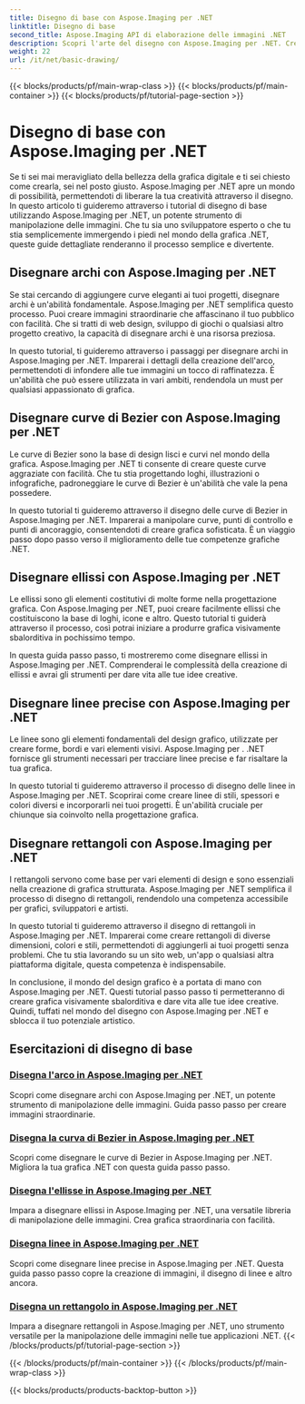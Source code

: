 ```yaml
---
title: Disegno di base con Aspose.Imaging per .NET
linktitle: Disegno di base
second_title: Aspose.Imaging API di elaborazione delle immagini .NET
description: Scopri l'arte del disegno con Aspose.Imaging per .NET. Crea immagini straordinarie attraverso guide dettagliate su archi, curve di Bezier, ellissi, linee e rettangoli.
weight: 22
url: /it/net/basic-drawing/
---
```


{{< blocks/products/pf/main-wrap-class >}}
{{< blocks/products/pf/main-container >}}
{{< blocks/products/pf/tutorial-page-section >}}

# Disegno di base con Aspose.Imaging per .NET


Se ti sei mai meravigliato della bellezza della grafica digitale e ti sei chiesto come crearla, sei nel posto giusto. Aspose.Imaging per .NET apre un mondo di possibilità, permettendoti di liberare la tua creatività attraverso il disegno. In questo articolo ti guideremo attraverso i tutorial di disegno di base utilizzando Aspose.Imaging per .NET, un potente strumento di manipolazione delle immagini. Che tu sia uno sviluppatore esperto o che tu stia semplicemente immergendo i piedi nel mondo della grafica .NET, queste guide dettagliate renderanno il processo semplice e divertente.

## Disegnare archi con Aspose.Imaging per .NET

Se stai cercando di aggiungere curve eleganti ai tuoi progetti, disegnare archi è un'abilità fondamentale. Aspose.Imaging per .NET semplifica questo processo. Puoi creare immagini straordinarie che affascinano il tuo pubblico con facilità. Che si tratti di web design, sviluppo di giochi o qualsiasi altro progetto creativo, la capacità di disegnare archi è una risorsa preziosa.

In questo tutorial, ti guideremo attraverso i passaggi per disegnare archi in Aspose.Imaging per .NET. Imparerai i dettagli della creazione dell'arco, permettendoti di infondere alle tue immagini un tocco di raffinatezza. È un'abilità che può essere utilizzata in vari ambiti, rendendola un must per qualsiasi appassionato di grafica.

## Disegnare curve di Bezier con Aspose.Imaging per .NET

Le curve di Bezier sono la base di design lisci e curvi nel mondo della grafica. Aspose.Imaging per .NET ti consente di creare queste curve aggraziate con facilità. Che tu stia progettando loghi, illustrazioni o infografiche, padroneggiare le curve di Bezier è un'abilità che vale la pena possedere.

In questo tutorial ti guideremo attraverso il disegno delle curve di Bezier in Aspose.Imaging per .NET. Imparerai a manipolare curve, punti di controllo e punti di ancoraggio, consentendoti di creare grafica sofisticata. È un viaggio passo dopo passo verso il miglioramento delle tue competenze grafiche .NET.

## Disegnare ellissi con Aspose.Imaging per .NET

Le ellissi sono gli elementi costitutivi di molte forme nella progettazione grafica. Con Aspose.Imaging per .NET, puoi creare facilmente ellissi che costituiscono la base di loghi, icone e altro. Questo tutorial ti guiderà attraverso il processo, così potrai iniziare a produrre grafica visivamente sbalorditiva in pochissimo tempo.

In questa guida passo passo, ti mostreremo come disegnare ellissi in Aspose.Imaging per .NET. Comprenderai le complessità della creazione di ellissi e avrai gli strumenti per dare vita alle tue idee creative.

## Disegnare linee precise con Aspose.Imaging per .NET

Le linee sono gli elementi fondamentali del design grafico, utilizzate per creare forme, bordi e vari elementi visivi. Aspose.Imaging per . .NET fornisce gli strumenti necessari per tracciare linee precise e far risaltare la tua grafica.

In questo tutorial ti guideremo attraverso il processo di disegno delle linee in Aspose.Imaging per .NET. Scoprirai come creare linee di stili, spessori e colori diversi e incorporarli nei tuoi progetti. È un'abilità cruciale per chiunque sia coinvolto nella progettazione grafica.

## Disegnare rettangoli con Aspose.Imaging per .NET

I rettangoli servono come base per vari elementi di design e sono essenziali nella creazione di grafica strutturata. Aspose.Imaging per .NET semplifica il processo di disegno di rettangoli, rendendolo una competenza accessibile per grafici, sviluppatori e artisti.

In questo tutorial ti guideremo attraverso il disegno di rettangoli in Aspose.Imaging per .NET. Imparerai come creare rettangoli di diverse dimensioni, colori e stili, permettendoti di aggiungerli ai tuoi progetti senza problemi. Che tu stia lavorando su un sito web, un'app o qualsiasi altra piattaforma digitale, questa competenza è indispensabile.

In conclusione, il mondo del design grafico è a portata di mano con Aspose.Imaging per .NET. Questi tutorial passo passo ti permetteranno di creare grafica visivamente sbalorditiva e dare vita alle tue idee creative. Quindi, tuffati nel mondo del disegno con Aspose.Imaging per .NET e sblocca il tuo potenziale artistico.
## Esercitazioni di disegno di base
### [Disegna l'arco in Aspose.Imaging per .NET](./draw-arc/)
Scopri come disegnare archi con Aspose.Imaging per .NET, un potente strumento di manipolazione delle immagini. Guida passo passo per creare immagini straordinarie.
### [Disegna la curva di Bezier in Aspose.Imaging per .NET](./draw-bezier-curve/)
Scopri come disegnare le curve di Bezier in Aspose.Imaging per .NET. Migliora la tua grafica .NET con questa guida passo passo.
### [Disegna l'ellisse in Aspose.Imaging per .NET](./draw-ellipse/)
Impara a disegnare ellissi in Aspose.Imaging per .NET, una versatile libreria di manipolazione delle immagini. Crea grafica straordinaria con facilità.
### [Disegna linee in Aspose.Imaging per .NET](./draw-lines/)
Scopri come disegnare linee precise in Aspose.Imaging per .NET. Questa guida passo passo copre la creazione di immagini, il disegno di linee e altro ancora.
### [Disegna un rettangolo in Aspose.Imaging per .NET](./draw-rectangle/)
Impara a disegnare rettangoli in Aspose.Imaging per .NET, uno strumento versatile per la manipolazione delle immagini nelle tue applicazioni .NET.
{{< /blocks/products/pf/tutorial-page-section >}}

{{< /blocks/products/pf/main-container >}}
{{< /blocks/products/pf/main-wrap-class >}}

{{< blocks/products/products-backtop-button >}}
